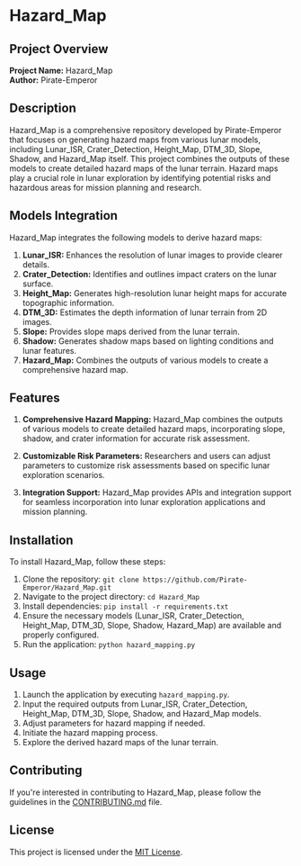 # Hazard_Map

## Project Overview

**Project Name:** Hazard_Map  
**Author:** Pirate-Emperor

## Description

Hazard_Map is a comprehensive repository developed by Pirate-Emperor that focuses on generating hazard maps from various lunar models, including Lunar_ISR, Crater_Detection, Height_Map, DTM_3D, Slope, Shadow, and Hazard_Map itself. This project combines the outputs of these models to create detailed hazard maps of the lunar terrain. Hazard maps play a crucial role in lunar exploration by identifying potential risks and hazardous areas for mission planning and research.

## Models Integration

Hazard_Map integrates the following models to derive hazard maps:

1. **Lunar_ISR:** Enhances the resolution of lunar images to provide clearer details.
2. **Crater_Detection:** Identifies and outlines impact craters on the lunar surface.
3. **Height_Map:** Generates high-resolution lunar height maps for accurate topographic information.
4. **DTM_3D:** Estimates the depth information of lunar terrain from 2D images.
5. **Slope:** Provides slope maps derived from the lunar terrain.
6. **Shadow:** Generates shadow maps based on lighting conditions and lunar features.
7. **Hazard_Map:** Combines the outputs of various models to create a comprehensive hazard map.

## Features

1. **Comprehensive Hazard Mapping:** Hazard_Map combines the outputs of various models to create detailed hazard maps, incorporating slope, shadow, and crater information for accurate risk assessment.

2. **Customizable Risk Parameters:** Researchers and users can adjust parameters to customize risk assessments based on specific lunar exploration scenarios.

3. **Integration Support:** Hazard_Map provides APIs and integration support for seamless incorporation into lunar exploration applications and mission planning.

## Installation

To install Hazard_Map, follow these steps:

1. Clone the repository: `git clone https://github.com/Pirate-Emperor/Hazard_Map.git`
2. Navigate to the project directory: `cd Hazard_Map`
3. Install dependencies: `pip install -r requirements.txt`
4. Ensure the necessary models (Lunar_ISR, Crater_Detection, Height_Map, DTM_3D, Slope, Shadow, Hazard_Map) are available and properly configured.
5. Run the application: `python hazard_mapping.py`

## Usage

1. Launch the application by executing `hazard_mapping.py`.
2. Input the required outputs from Lunar_ISR, Crater_Detection, Height_Map, DTM_3D, Slope, Shadow, and Hazard_Map models.
3. Adjust parameters for hazard mapping if needed.
4. Initiate the hazard mapping process.
5. Explore the derived hazard maps of the lunar terrain.

## Contributing

If you're interested in contributing to Hazard_Map, please follow the guidelines in the [CONTRIBUTING.md](CONTRIBUTING.md) file.

## License

This project is licensed under the [MIT License](LICENSE).
